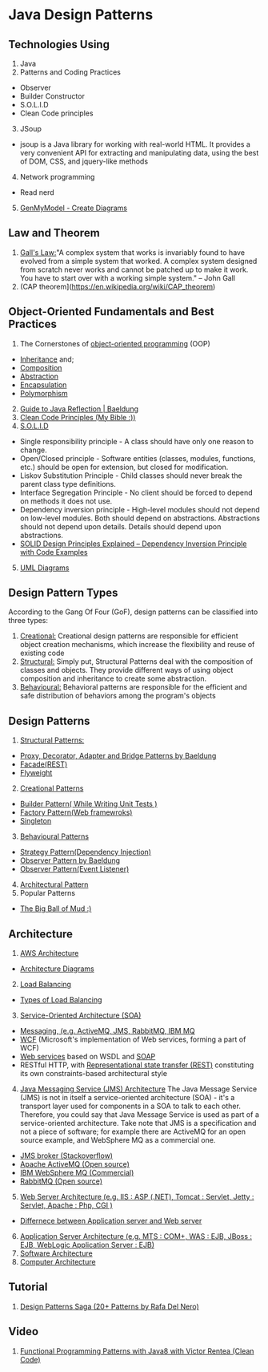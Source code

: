 # Java Design Patterns

## Technologies Using

1. Java
2. Patterns and Coding Practices
 * Observer
 * Builder Constructor
 * S.O.L.I.D
 * Clean Code principles
3. JSoup
 * jsoup is a Java library for working with real-world HTML. It provides a very convenient API for extracting and manipulating data, using the best of DOM, CSS, and jquery-like methods
4. Network programming
 * Read nerd
5. [GenMyModel - Create Diagrams](https://dashboard.genmymodel.com/)

 
 
## Law and Theorem
1. [Gall's Law:](https://en.wikipedia.org/wiki/John_Gall_(author)#Gall%27s_law)"A complex system that works is invariably found to have evolved from a simple system that worked. A complex system designed from scratch never works and cannot be patched up to make it work. You have to start over with a working simple system." – John Gall
2. (CAP theorem](https://en.wikipedia.org/wiki/CAP_theorem)
 
 
 
## Object-Oriented Fundamentals and Best Practices

1. The Cornerstones of [object-oriented programming](https://en.wikipedia.org/wiki/Object-oriented_programming) (OOP)
 * [Inheritance](http://www.baeldung.com/java-inheritance) and;
 * [Composition](http://www.baeldung.com/java-inheritance-composition) 
 * [Abstraction](https://dzone.com/articles/oop-concept-for-beginners-what-is-abstraction)
 * [Encapsulation](https://stackify.com/oop-concept-for-beginners-what-is-encapsulation/)
 * [Polymorphism](https://stackoverflow.com/questions/1031273/what-is-polymorphism-what-is-it-for-and-how-is-it-used?utm_medium=organic&utm_source=google_rich_qa&utm_campaign=google_rich_qa) 
2. [Guide to Java Reflection | Baeldung](http://www.baeldung.com/java-reflection)
3. [Clean Code Principles (My Bible :))](https://marcus-biel.com/clean-code-principles/)
4. [S.O.L.I.D](https://dzone.com/articles/the-solid-principles-in-real-life)
 * Single responsibility principle - A class should have only one reason to change.
 * Open/Closed principle - Software entities (classes, modules, functions, etc.) should be open for extension, but closed for modification.
 * Liskov Substitution Principle - Child classes should never break the parent class type definitions.
 * Interface Segregation Principle - No client should be forced to depend on methods it does not use.
 * Dependency inversion principle - High-level modules should not depend on low-level modules. Both should depend on abstractions. Abstractions should not depend upon details. Details should depend upon abstractions.
 * [SOLID Design Principles Explained – Dependency Inversion Principle with Code Examples](https://stackify.com/dependency-inversion-principle/)
5. [UML Diagrams](https://tallyfy.com/uml-diagram/)
 


## Design Pattern Types

According to the Gang Of Four (GoF), design patterns can be classified into three types:

1. [Creational:](http://www.baeldung.com/creational-design-patterns) Creational design patterns are responsible for efficient object creation mechanisms, which increase the flexibility and reuse of existing code
2. [Structural:](https://refactoring.guru/design-patterns/structural-patterns) Simply put, Structural Patterns deal with the composition of classes and objects. They provide different ways of using object composition and inheritance to create some abstraction.
3. [Behavioural:](https://refactoring.guru/design-patterns/behavioral-patterns) Behavioral patterns are responsible for the efficient and safe distribution of behaviors among the program's objects



## Design Patterns

1. [Structural Patterns:](https://refactoring.guru/design-patterns/structural-patterns) 
 * [Proxy, Decorator, Adapter and Bridge Patterns by Baeldung](http://www.baeldung.com/java-structural-design-patterns)
 * [Facade(REST)](https://dzone.com/articles/design-patterns-uncovered-1)
 * [Flyweight](https://nobugsproject.com/2017/10/11/design-patterns-saga-18-real-project-situations-with-flyweight/)
2. [Creational Patterns](http://www.baeldung.com/creational-design-patterns)
 * [Builder Pattern( While Writing Unit Tests )](https://stackoverflow.com/questions/5007355/builder-pattern-in-effective-java)
 * [Factory Pattern(Web framewroks)](https://dzone.com/articles/java-the-factory-pattern)
 * [Singleton](https://stackoverflow.com/questions/70689/what-is-an-efficient-way-to-implement-a-singleton-pattern-in-java)
3. [Behavioural Patterns](https://refactoring.guru/design-patterns/behavioral-patterns)
 * [Strategy Pattern(Dependency Injection)](https://dzone.com/articles/java-the-strategy-pattern)
 * [Observer Pattern by Baeldung](http://www.baeldung.com/java-observer-pattern)
  * [Observer Pattern(Event Listener)](https://dzone.com/articles/the-observer-pattern-using-modern-java)
4. [Architectural Pattern](https://en.wikipedia.org/wiki/Architectural_pattern)
5. Popular Patterns
 * [The Big Ball of Mud :)](https://en.wikipedia.org/wiki/Big_ball_of_mud)
   

   
## Architecture

1. [AWS Architecture](https://aws.amazon.com/architecture/)
 * [Architecture Diagrams](https://www.pinterest.ie/pin/375487687655604514/)
2. [Load Balancing](http://tutorials.jenkov.com/software-architecture/load-balancing.html) 
 * [Types of Load Balancing](https://www.esds.co.in/blog/types-of-load-balancing/#sthash.zghIRpCv.dpbs)
3. [Service-Oriented Architecture (SOA)]()
 * [Messaging, (e.g. ActiveMQ, JMS, RabbitMQ, IBM MQ]()
 * [WCF](https://en.wikipedia.org/wiki/Windows_Communication_Foundation) (Microsoft's implementation of Web services, forming a part of WCF)
 * [Web services](https://en.wikipedia.org/wiki/Web_services) based on WSDL and [SOAP](https://en.wikipedia.org/wiki/SOAP)
 * RESTful HTTP, with [Representational state transfer (REST)](https://en.wikipedia.org/wiki/Representational_state_transfer) constituting its own constraints-based architectural style
4. [Java Messaging Service (JMS) Architecture](https://docs.oracle.com/cd/E19798-01/821-1841/6nmq2cpp4/index.html) The Java Message Service (JMS) is not in itself a service-oriented architecture (SOA) - it's a transport layer used for components in a SOA to talk to each other. Therefore, you could say that Java Message Service is used as part of a service-oriented architecture. Take note that JMS is a specification and not a piece of software; for example there are ActiveMQ for an open source example, and WebSphere MQ as a commercial one.
 * [JMS broker (Stackoverflow)](https://stackoverflow.com/questions/1035949/real-world-use-of-jms-message-queues?utm_medium=organic&utm_source=google_rich_qa&utm_campaign=google_rich_qa)
 * [Apache ActiveMQ (Open source)](https://www.quora.com/topic/ActiveMQ)
 * [IBM WebSphere MQ (Commercial)](https://www.ibm.com/support/knowledgecenter/en/SS9H2Y_7.5.0/com.ibm.dp.doc/mq_basicarchitecture.html)
 * [RabbitMQ (Open source)](https://www.rabbitmq.com/)
5. [Web Server Architecture (e.g. IIS : ASP (.NET), Tomcat : Servlet, Jetty : Servlet, Apache : Php, CGI )]()
 * [Differnece between Application server and Web server](https://stackoverflow.com/questions/936197/what-is-the-difference-between-application-server-and-web-server)
6. [Application Server Architecture (e.g. MTS : COM+, WAS : EJB, JBoss : EJB, WebLogic Application Server : EJB)]()
7. [Software Architecture](http://tutorials.jenkov.com/software-architecture/index.html)
8. [Computer Architecture](http://tutorials.jenkov.com/software-architecture/computer-architecture.html)
   
   
   
## Tutorial
1. [Design Patterns Saga (20+ Patterns by Rafa Del Nero)](https://nobugsproject.com/category/design-patterns-saga/)   



## Video
1. [Functional Programming Patterns with Java8 with Victor Rentea (Clean Code)](https://www.youtube.com/watch?v=F02LKnWJWF4&feature=youtu.be)
